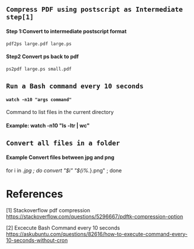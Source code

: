 

## ``` Compress PDF using postscript as Intermediate step[1] ```

#### Step 1:Convert to intermediate postscript format
`pdf2ps large.pdf large.ps`


#### Step2 Convert ps back to pdf
`ps2pdf large.ps small.pdf`



## ``` Run a Bash command every 10 seconds ```

#### ```watch -n10 "args command"```

Command to list files in the current directory
#### Example: watch -n10 "ls -ltr | wc"




## ``` Convert all files in a folder ```
####  Example Convert files between jpg and png
for i in *.jpg ; do convert "$i" "${i%.*}.png" ; done




# References

[1] Stackoverflow pdf compression  
https://stackoverflow.com/questions/5296667/pdftk-compression-option

[2] Excecute Bash Command every 10 seconds
https://askubuntu.com/questions/82616/how-to-execute-command-every-10-seconds-without-cron

